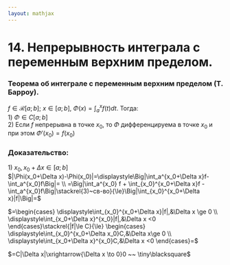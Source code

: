 ```yaml
---  
layout: mathjax  
---  
```

  
# 14. Непрерывность интеграла с переменным верхним пределом.  
  
### Теорема об интеграле с переменным верхним пределом (Т. Барроу).  
$f\in\mathcal{R}[a;b];~x\in[a;b],~\Phi(x)=\displaystyle\int_a^xf(t)dt$. Тогда:  
$1)~\Phi\in C[a;b]$  
$2)~$Если $f$ непрерывна в точке $x_0$, то $\Phi$ дифференцируема в точке $x_0$ и при этом $\Phi'(x_0)=f(x_0)$  
  
### Доказательство:  
$1)~x_0,x_0+\Delta x\in [a;b]$  
$|\Phi(x_0+\Delta x)-\Phi(x_0)|=\displaystyle\Big|\int_a^{x_0+\Delta x}f-\int_a^{x_0}f\Big|=  
\\  
=\Big|\int_a^{x_0} f + \int_{x_0}^{x_0+\Delta x}f -\int_a^{x_0}f\Big|\stackrel{3)~св-во}{\le}\Big|\int_{x_0}^{x_0+\Delta x}|f|\Big|=$  
  
$=\begin{cases}  
\displaystyle\int_{x_0}^{x_0+\Delta x}|f|,&\Delta x \ge 0  
\\  
\displaystyle\int_{x_0+\Delta x}^{x_0}|f|,&\Delta x <0  
\end{cases}\stackrel{|f|\le C}{\le}  
\begin{cases}  
\displaystyle\int_{x_0}^{x_0+\Delta x_0}C,&\Delta x\ge 0  
\\  
\displaystyle\int_{x_0+\Delta x}^{x_0}C,&\Delta x <0  
\end{cases}=$  
  
$=C|\Delta x|\xrightarrow{\Delta x \to 0}0 ~~ \tiny\blacksquare$  
